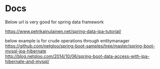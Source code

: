 # Docs

Below url is very good for spring data framework

https://www.petrikainulainen.net/spring-data-jpa-tutorial/  </br>

below example is for crude operations through entitymanager
https://github.com/netgloo/spring-boot-samples/tree/master/spring-boot-mysql-jpa-hibernate </br>
http://blog.netgloo.com/2014/10/06/spring-boot-data-access-with-jpa-hibernate-and-mysql/


